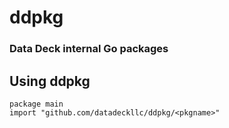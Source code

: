 # ddpkg
### Data Deck internal Go packages

## Using ddpkg
```
package main
import "github.com/datadeckllc/ddpkg/<pkgname>"
```
